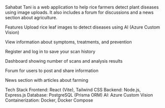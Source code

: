 Sahabat Tani is a web application to help rice farmers detect plant diseases using image uploads. It also includes a forum for discussions and a news section about agriculture.

Features
Upload rice leaf images to detect diseases using AI (Azure Custom Vision)

View information about symptoms, treatments, and prevention

Register and log in to save your scan history

Dashboard showing number of scans and analysis results

Forum for users to post and share information

News section with articles about farming

Tech Stack
Frontend: React (Vite), Tailwind CSS
Backend: Node.js, Express.js
Database: PostgreSQL (Prisma ORM)
AI: Azure Custom Vision
Containerization: Docker, Docker Compose

